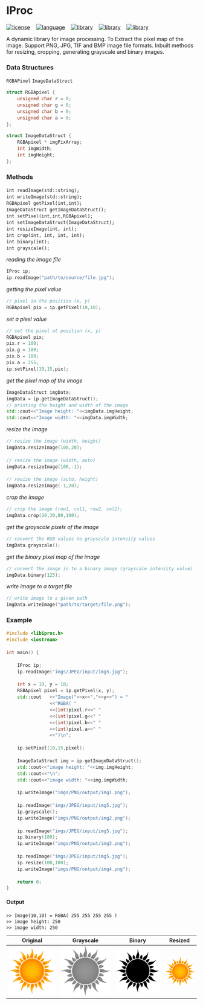# IProc

[![license](https://img.shields.io/github/license/mashape/apistatus.svg)](https://opensource.org/licenses/mit-license.php) &nbsp;&nbsp;
[![language](https://img.shields.io/badge/language-c%2B%2B-red.svg)](https://github.com/heshanera/IProc) &nbsp;&nbsp;
[![library](https://img.shields.io/badge/library-libpng-brightgreen.svg)](http://www.libpng.org/pub/png/libpng.html) &nbsp;&nbsp;
[![library](https://img.shields.io/badge/library-libjpeg-brightgreen.svg)](http://libjpeg.sourceforge.net/) &nbsp;&nbsp;
[![library](https://img.shields.io/badge/library-libtiff-brightgreen.svg)](http://www.libtiff.org/) &nbsp;&nbsp;

A dynamic library for image processing. To Extract the pixel map of the image. Support PNG, JPG, TIF and BMP image file formats. Inbuilt methods for resizing, cropping, generating grayscale and binary images.

### Data Structures
`RGBAPixel` 
`ImageDataStruct`
```cpp
struct RGBApixel {
    unsigned char r = 0;
    unsigned char g = 0;
    unsigned char b = 0;
    unsigned char a = 0;
};
```
```cpp
struct ImageDataStruct {
    RGBApixel * imgPixArray;
    int imgWidth;
    int imgHeight;
};
```

### Methods
`int readImage(std::string);`<br>
`int writeImage(std::string);`<br>
`RGBApixel getPixel(int,int);`<br>
`ImageDataStruct getImageDataStruct();`<br>
`int setPixel(int,int,RGBApixel);`<br>
`int setImageDataStruct(ImageDataStruct);`<br>
`int resizeImage(int, int);`<br>
`int crop(int, int, int, int);`<br>
`int binary(int);`<br>
`int grayscale();`<br>



*reading the image file*
```cpp
IProc ip;
ip.readImage("path/to/source/file.jpg");
```
*getting the pixel value*
```cpp
// pixel in the position (x, y)
RGBApixel pix = ip.getPixel(10,10);
```
*set a pixel value*
```cpp
// set the pixel at position (x, y)
RGBApixel pix;
pix.r = 100;
pix.g = 100;
pix.b = 100;
pix.a = 255;
ip.setPixel(10,15,pix);
```
*get the pixel map of the image*
```cpp
ImageDataStruct imgData;
imgData = ip.getImageDataStruct();
// printing the height and width of the image
std::cout<<"Image height: "<<imgData.imgHeight;
std::cout<<"Image width: "<<imgData.imgWidth;
```
*resize the image*
```cpp
// resize the image (width, height)
imgData.resizeImage(100,20);

// resize the image (width, auto)
imgData.resizeImage(100,-1);

// resize the image (auto, height)
imgData.resizeImage(-1,20);
```
*crop the image*
```cpp
// crop the image (row1, col1, row2, col2);
imgData.crop(20,30,80,100);
```
*get the grayscale pixels of the image*
```cpp
// convert the RGB values to grayscale intensity values
imgData.grayscale();
```
*get the binary pixel map of the image*
```cpp
// convert the image in to a binary image (grayscale intensity value)
imgData.binary(125);
```
*write image to a target file*
```cpp
// write image to a given path
imgData.writeImage("path/to/target/file.png");
```
### Example
```cpp
#include <libiproc.h>
#include <iostream>

int main() {
    
    IProc ip;
    ip.readImage("imgs/JPEG/input/img5.jpg");
    
    int x = 10, y = 10;
    RGBApixel pixel = ip.getPixel(x, y);
    std::cout   <<"Image("<<x<<","<<y<<") = "
                <<"RGBA( "
                <<(int)pixel.r<<" "
                <<(int)pixel.g<<" "
                <<(int)pixel.b<<" "
                <<(int)pixel.a<<" "
                <<")\n";
    
    ip.setPixel(10,15,pixel);
    
    ImageDataStruct img = ip.getImageDataStruct();
    std::cout<<"image height: "<<img.imgHeight;
    std::cout<<"\n";
    std::cout<<"image width: "<<img.imgWidth;
    
    ip.writeImage("imgs/PNG/output/img1.png");
    
    ip.readImage("imgs/JPEG/input/img5.jpg");
    ip.grayscale();
    ip.writeImage("imgs/PNG/output/img2.png");
    
    ip.readImage("imgs/JPEG/input/img5.jpg");
    ip.binary(180);
    ip.writeImage("imgs/PNG/output/img3.png");
    
    ip.readImage("imgs/JPEG/input/img5.jpg");
    ip.resize(100,100);
    ip.writeImage("imgs/PNG/output/img4.png");
    
    return 0;
}
```
#### Output
```
>> Image(10,10) = RGBA( 255 255 255 255 )
>> image height: 250
>> image width: 250
```
| **Original**  | **Grayscale**  | **Binary**  | **Resized**  | 
| ----- |-----|-----|-----|
|![architecture](https://github.com/heshanera/IProc/blob/master/IProc%20Demo/imgs/JPEG/input/img5.jpg) |![architecture](https://github.com/heshanera/IProc/blob/master/IProc%20Demo/imgs/PNG/output/img2.png) |![architecture](https://github.com/heshanera/IProc/blob/master/IProc%20Demo/imgs/PNG/output/img3.png) |![architecture](https://github.com/heshanera/IProc/blob/master/IProc%20Demo/imgs/PNG/output/img4.png) |

